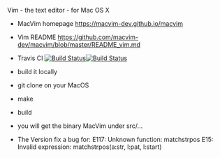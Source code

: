 Vim - the text editor - for Mac OS X


- MacVim homepage https://macvim-dev.github.io/macvim

- Vim README https://github.com/macvim-dev/macvim/blob/master/README_vim.md

- Travis CI <a href="https://travis-ci.org/macvim-dev/macvim"><img src="https://travis-ci.org/macvim-dev/macvim.svg?branch=master" alt="Build Status"></a><a href="https://travis-ci.org/macvim-dev/homebrew-macvim"><img src="https://travis-ci.org/macvim-dev/homebrew-macvim.svg?branch=master" alt="Build Status"></a>

- build it locally
- git clone on your MacOS
- make 
- build 
- you will get the binary MacVim under src/...

- The Version fix a bug for:
E117: Unknown function: matchstrpos
E15: Invalid expression: matchstrpos(a:str, l:pat, l:start)
